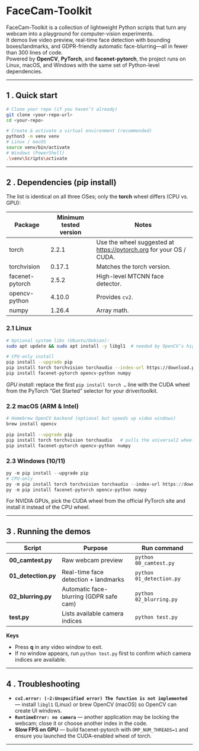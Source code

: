 # FaceCam-Toolkit

FaceCam-Toolkit is a collection of lightweight Python scripts that turn any webcam into a playground for computer-vision experiments.  
It demos live video preview, real-time face detection with bounding boxes/landmarks, and GDPR-friendly automatic face-blurring—all in fewer than 300 lines of code.  
Powered by **OpenCV**, **PyTorch**, and **facenet-pytorch**, the project runs on Linux, macOS, and Windows with the same set of Python-level dependencies.

---

## 1 . Quick start

```bash
# Clone your repo (if you haven’t already)
git clone <your-repo-url>
cd <your-repo>

# Create & activate a virtual environment (recommended)
python3 -m venv venv
# Linux / macOS
source venv/bin/activate
# Windows (PowerShell)
.\venv\Scripts\activate
```

---

## 2 . Dependencies (pip install)

The list is identical on all three OSes; only the **torch** wheel differs (CPU vs. GPU):

| Package            | Minimum tested version | Notes                                   |
|--------------------|------------------------|-----------------------------------------|
| torch              | 2.2.1                  | Use the wheel suggested at <https://pytorch.org> for your OS / CUDA. |
| torchvision        | 0.17.1                 | Matches the torch version.              |
| facenet-pytorch    | 2.5.2                  | High-level MTCNN face detector.         |
| opencv-python      | 4.10.0                 | Provides `cv2`.                         |
| numpy              | 1.26.4                 | Array math.                             |

### 2.1 Linux

```bash
# Optional system libs (Ubuntu/Debian):
sudo apt update && sudo apt install -y libgl1  # needed by OpenCV’s high-gui backend

# CPU-only install
pip install --upgrade pip
pip install torch torchvision torchaudio --index-url https://download.pytorch.org/whl/cpu
pip install facenet-pytorch opencv-python numpy
```

*GPU install*: replace the first `pip install torch …` line with the CUDA wheel from the PyTorch “Get Started” selector for your driver/toolkit.

### 2.2 macOS (ARM & Intel)

```bash
# Homebrew OpenCV backend (optional but speeds up video windows)
brew install opencv

pip install --upgrade pip
pip install torch torchvision torchaudio   # pulls the universal2 wheel
pip install facenet-pytorch opencv-python numpy
```

### 2.3 Windows (10/11)

```powershell
py -m pip install --upgrade pip
# CPU-only
py -m pip install torch torchvision torchaudio --index-url https://download.pytorch.org/whl/cpu
py -m pip install facenet-pytorch opencv-python numpy
```

For NVIDIA GPUs, pick the CUDA wheel from the official PyTorch site and install it instead of the CPU wheel.

---

## 3 . Running the demos

| Script               | Purpose                                   | Run command                              |
|----------------------|-------------------------------------------|------------------------------------------|
| **00_camtest.py**    | Raw webcam preview                        | `python 00_camtest.py`                   |
| **01_detection.py**  | Real-time face detection + landmarks      | `python 01_detection.py`                 |
| **02_blurring.py**   | Automatic face-blurring (GDPR safe cam)   | `python 02_blurring.py`                  |
| **test.py**          | Lists available camera indices            | `python test.py`                         |

**Keys**

* Press **q** in any video window to exit.  
* If no window appears, run `python test.py` first to confirm which camera indices are available.

---

## 4 . Troubleshooting

* **`cv2.error: (-2:Unspecified error) The function is not implemented`** — install `libgl1` (Linux) or brew OpenCV (macOS) so OpenCV can create UI windows.  
* **`RuntimeError: no camera`** — another application may be locking the webcam; close it or choose another index in the code.  
* **Slow FPS on GPU** — build facenet-pytorch with `OMP_NUM_THREADS=1` and ensure you launched the CUDA-enabled wheel of torch.

---